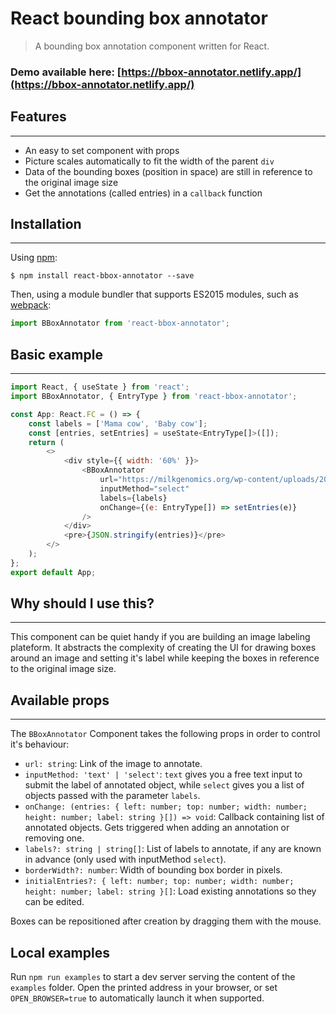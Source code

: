 React bounding box annotator
======================

> A bounding box annotation component written for React.<br>

### Demo available here: [https://bbox-annotator.netlify.app/](https://bbox-annotator.netlify.app/)

## Features
-------
* An easy to set component with props
* Picture scales automatically to fit the width of the parent `div `
* Data of the bounding boxes (position in space) are still in reference to the original image size
* Get the annotations (called entries) in a `callback` function

## Installation
-------
Using [npm](https://www.npmjs.com/package/react-bbox-annotator):

    $ npm install react-bbox-annotator --save

Then, using a module bundler that supports  ES2015 modules, such as [webpack](https://github.com/webpack/webpack):

```js
import BBoxAnnotator from 'react-bbox-annotator';
```
## Basic example
-------
```js
import React, { useState } from 'react';
import BBoxAnnotator, { EntryType } from 'react-bbox-annotator';

const App: React.FC = () => {
    const labels = ['Mama cow', 'Baby cow'];
    const [entries, setEntries] = useState<EntryType[]>([]);
    return (
        <>
            <div style={{ width: '60%' }}>
                <BBoxAnnotator
                    url="https://milkgenomics.org/wp-content/uploads/2013/08/bigstock-cows-mother-and-baby-3998546.jpg"
                    inputMethod="select"
                    labels={labels}
                    onChange={(e: EntryType[]) => setEntries(e)}
                />
            </div>
            <pre>{JSON.stringify(entries)}</pre>
        </>
    );
};
export default App;

```
## Why should I use this?
-------
This component can be quiet handy if you are building an image labeling plateform. It abstracts the complexity of creating the UI for drawing boxes around an image and setting it's label while keeping the boxes  in reference to the original image size.

## Available props
-------
The `BBoxAnnotator` Component takes the following props in order to control it's behaviour:

 * `url: string`: Link of the image to annotate.
 * `inputMethod: 'text' | 'select'`: `text` gives you a free text input to submit the label of annotated object, while `select` gives you a list of objects passed with the parameter `labels`.
 * `onChange: (entries: { left: number; top: number; width: number; height: number; label: string }[]) => void`: Callback containing list of annotated objects. Gets triggered when adding an annotation or removing one.
 * `labels?: string | string[]`: List of labels to annotate, if any are known in advance (only used with inputMethod `select`).
 * `borderWidth?: number`: Width of bounding box border in pixels.
* `initialEntries?: { left: number; top: number; width: number; height: number; label: string }[]`: Load existing annotations so they can be edited.

Boxes can be repositioned after creation by dragging them with the mouse.

## Local examples
Run `npm run examples` to start a dev server serving the content of the `examples` folder. Open the printed address in your browser, or set `OPEN_BROWSER=true` to automatically launch it when supported.
